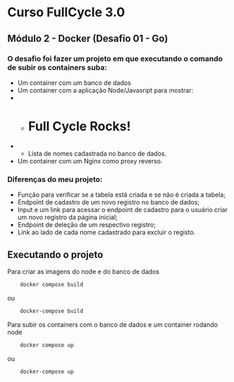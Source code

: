 # Curso FullCycle 3.0

## Módulo 2 - Docker (Desafio 01 - Go) 

### O desafio foi fazer um projeto em que executando o comando de subir os containers suba:
- Um container com um banco de dados
- Um container com a aplicação Node/Javasript para mostrar: 
- - <h1>Full Cycle Rocks!</h1>
- - Lista de nomes cadastrada no banco de dados.
- Um container com um Nginx como proxy reverso.


### Diferenças do meu projeto:
- Função para verificar se a tabela está criada e se não é criada a tabela;
- Endpoint de cadastro de um novo registro no banco de dados;
- Input e um link para acessar o endpoint de cadastro para o usuário criar um novo registro da página inicial;
- Endpoint de deleção de um respectivo registro;
- Link ao lado de cada nome cadastrado para excluir o registo.


## Executando o projeto
Para criar as imagens do node e do banco de dados
```bash
    docker compose build
```
ou
```bash
    docker-compose build
```

Para subir os containers com o banco de dados e um container rodando node
```bash
    docker compose up
```
ou
```bash
    docker-compose up
```

